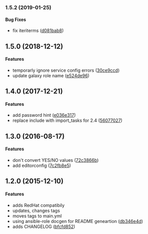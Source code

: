<a name="1.5.2"></a>
### 1.5.2 (2019-01-25)


#### Bug Fixes

*   fix iteriterms ([d081bab8](https://github.com/weareinteractive/ansible-vsftpd/commit/d081bab803d4bd69b81c6227794173c5683ba9f7))



<a name="1.5.0"></a>
## 1.5.0 (2018-12-12)


#### Features

*   temporarly ignore service config errors ([30ce9ccd](https://github.com/weareinteractive/ansible-vsftpd/commit/30ce9ccd2d6b2301ec435a9902018e1dccac3304))
*   update galaxy role name ([e524de96](https://github.com/weareinteractive/ansible-vsftpd/commit/e524de96fe4602c9a6e7b6561944affddb98c335))



<a name="1.4.0"></a>
## 1.4.0 (2017-12-21)


#### Features

*   add password hint ([e036e317](https://github.com/weareinteractive/ansible-vsftpd/commit/e036e31706caee0ccf102101f9c40f61074d26d2))
*   replace include with import_tasks for 2.4 ([56077027](https://github.com/weareinteractive/ansible-vsftpd/commit/56077027ee642ea9eae8c641c7c992bfa2617aa5))



<a name="1.3.0"></a>
## 1.3.0 (2016-08-17)


#### Features

*   don't convert YES/NO values ([72c3866b](https://github.com/weareinteractive/ansible-vsftpd/commit/72c3866b3d427173969a0751ec4354a741951edd))
*   add editorconfig ([7c2fb8e5](https://github.com/weareinteractive/ansible-vsftpd/commit/7c2fb8e5bc9e7af077803bf297f96cb37464ea0e))



<a name="1.2.0"></a>
## 1.2.0 (2015-12-10)


#### Features

*   adds RedHat compatibily
*   updates, changes tags
*   moves tags to main.yml
*   using ansible-role docgen for README geneartion ([db346e4d](https://github.com/weareinteractive/ansible-vsftpd/commit/db346e4dc216eb2d5e96ad3272c89a0b9fc85ee0))
*   adds CHANGELOG ([bfcfd852](https://github.com/weareinteractive/ansible-vsftpd/commit/bfcfd852bfac76b2f036260c7e6b5ef4668a5710))
